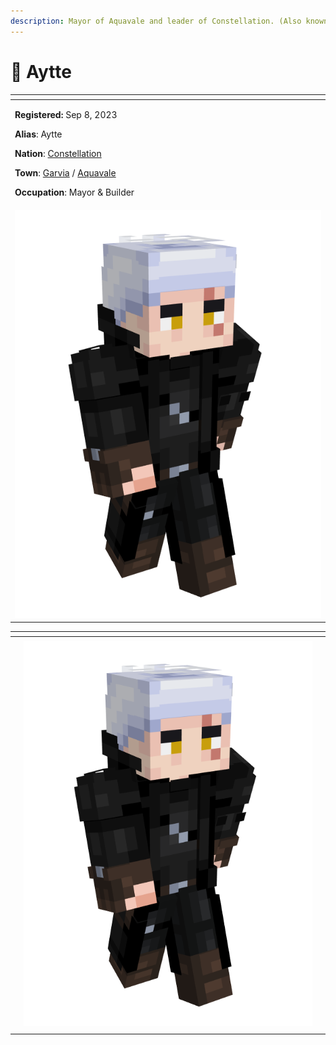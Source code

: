 ```yaml
---
description: Mayor of Aquavale and leader of Constellation. (Also known as SwineFeather)
---
```


# 👤 Aytte

<table data-view="cards" data-full-width="false"><thead><tr><th></th></tr></thead><tbody><tr><td><p><strong>Registered:</strong> Sep 8, 2023</p><p><strong>Alias</strong>: Aytte</p><p><strong>Nation</strong>: <a href="../nations/present-nations/constellation.md">Constellation</a></p><p><strong>Town</strong>: <a href="../towns/finland-region/province-of-garvia/garvia/">Garvia</a> / <a href="../towns/finland-region/aquavale.md">Aquavale</a></p><p><strong>Occupation</strong>: Mayor &#x26; Builder</p></td></tr><tr><td><img src="../../../.gitbook/assets/Aytte-skin.png" alt="Aytte skin"></td></tr></tbody></table>

<table data-view="cards"><thead><tr><th></th><th></th><th></th></tr></thead><tbody><tr><td></td><td></td><td></td></tr><tr><td></td><td><img src="../../../.gitbook/assets/Aytte-skin.png" alt="Aytte skin"></td><td></td></tr><tr><td></td><td></td><td></td></tr></tbody></table>

